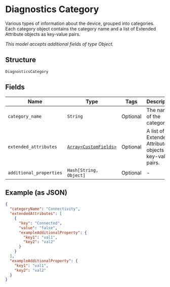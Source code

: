 
# Diagnostics Category

Various types of information about the device, grouped into categories. Each category object contains the category name and a list of Extended Attribute objects as key-value pairs.

*This model accepts additional fields of type Object.*

## Structure

`DiagnosticsCategory`

## Fields

| Name | Type | Tags | Description |
|  --- | --- | --- | --- |
| `category_name` | `String` | Optional | The name of the category. |
| `extended_attributes` | [`Array<CustomFields>`](../../doc/models/custom-fields.md) | Optional | A list of Extended Attribute objects as key-value pairs. |
| `additional_properties` | `Hash[String, Object]` | Optional | - |

## Example (as JSON)

```json
{
  "categoryName": "Connectivity",
  "extendedAttributes": [
    {
      "key": "Connected",
      "value": "false",
      "exampleAdditionalProperty": {
        "key1": "val1",
        "key2": "val2"
      }
    }
  ],
  "exampleAdditionalProperty": {
    "key1": "val1",
    "key2": "val2"
  }
}
```

